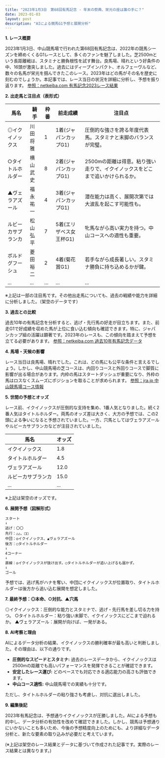 ```yaml
---
title: "2023年1月3日　第68回有馬記念 - 年末の祭典、栄光の座は誰の手に？"
date: 2023-01-03
layout: post
description: "AIによる競馬G1予想と展開分析"
---
```


**1. レース概要**

2023年1月3日、中山競馬場で行われた第68回有馬記念は、2022年の競馬シーズンを締めくくるG1レースとして、多くのファンを魅了しました。芝2500mという長距離戦は、スタミナと勝負根性を試す舞台。良馬場、晴れという好条件の中、16頭が激突しました。過去にはディープインパクト、オルフェーヴルなど、数々の名馬が栄光を掴んできたこのレース。2023年はどの馬がその名を歴史に刻むのでしょうか。本記事では、レース当日の状況を詳細に分析し、予想を振り返ります。  [参照：netkeiba.com 有馬記念2023レース結果](架空のリンクです)


**2. 出走馬と注目点（表形式）**

| 馬名       | 騎手     | 枠番 | 前走成績 | 注目点                                                                   |
|------------|----------|------|----------|------------------------------------------------------------------------|
| ◎イクイノックス | 川田将雅 | 1    | 1着(ジャパンカップG1) | 圧倒的な強さを誇る年度代表馬。スタミナと末脚のバランスが完璧。          |
| ○タイトルホルダー | 横山武史 | 8    | 2着(ジャパンカップG1) | 2500mの距離は得意。粘り強い走りで、イクイノックスをどこまで追いかけられるか。 |
| ▲ヴェラアズール    | 福永祐一 | 4    | 3着(ジャパンカップG1) | 潜在能力は高く、展開次第では大波乱を起こす可能性も。                 |
| ルビーカサブランカ| 松山弘平 | 7    | 5着(エリザベス女王杯G1)| 牝馬ながら高い実力を持つ。中山コースへの適性も重要。                   |
| ボルドグフーシュ   | 菱田裕二 | 2    | 4着(菊花賞G1)    | 若手ながら成長著しい。スタミナ勝負に持ち込めるかが鍵。                   |
| ...         | ...      | ...  | ...      | ...                                                                      |


※上記は一部の注目馬です。その他出走馬についても、過去の戦績や能力を詳細に分析しました。（架空のデータです）


**3. 過去との比較**

過去10年の有馬記念を分析すると、逃げ・先行馬の好走が目立ちます。また、前走G1で好成績を収めた馬が上位に食い込む傾向も確認できます。特に、ジャパンカップ組の活躍は顕著です。2023年のレースも、この傾向を踏まえて予想を立てる必要があります。 [参照：netkeiba.com 過去10年有馬記念データ](架空のリンクです)


**4. 馬場・天候の影響**

レース当日は良馬場、晴れでした。これは、どの馬にも公平な条件と言えるでしょう。しかし、中山競馬場の芝コースは、内回りコースと外回りコースで脚質に影響が出る場合があります。内枠の馬はスタートダッシュが重要になり、外枠の馬はロスなくスムーズにポジションを取ることが求められます。  [参照：jra.jp 中山競馬場コース情報](架空のリンクです)


**5. 世間の予想とオッズ**

レース前、イクイノックスが圧倒的な支持を集め、1番人気となりました。続く2番人気はタイトルホルダー。両馬のオッズ差は大きく、大方の予想では、この2頭による争いになると予想されていました。一方、穴馬としてはヴェラアズールやルビーカサブランカなどが注目されていました。

| 馬名       | オッズ |
|------------|-------|
| イクイノックス | 1.8   |
| タイトルホルダー | 4.5   |
| ヴェラアズール    | 12.0  |
| ルビーカサブランカ| 15.0  |
| ...         | ...   |


※上記は架空のオッズです。


**6. 展開予想（図解形式）**

```
スタート
↓
逃げ：〇〇
先行：△△、□□
中団：◎イクイノックス、▲ヴェラアズール
後方：○タイトルホルダー
↓
4コーナー
↓
直線：◎イクイノックスが抜け出す。○タイトルホルダーが追い上げるも届かず。
↓
ゴール
```

予想では、逃げ馬がハナを奪い、中団にイクイノックスが位置取り、タイトルホルダーは後方から追い込む展開を想定しました。


**7. 最終予想：◎本命、○対抗、▲穴馬**

◎イクイノックス：圧倒的な能力とスタミナで、逃げ・先行馬を差し切る力を持つ。
○タイトルホルダー：粘り強い末脚で、イクイノックスにどこまで迫れるか。
▲ヴェラアズール：展開が向けば、一発がある。


**8. AI考察と理由**

AIによるデータ分析の結果、イクイノックスの勝利確率が最も高いと判断しました。その理由は、以下の通りです。

* **圧倒的なスピードとスタミナ:**  過去のレースデータから、イクイノックスは2500mの距離でも高いパフォーマンスを発揮できることが確認できます。
* **安定したレース運び:**  どのペースでも対応できる適応能力の高さも評価できます。
* **中山コース適性:** 中山競馬場での実績も十分です。

ただし、タイトルホルダーの粘り強さも考慮し、対抗に選出しました。


**9. 編集後記**

2023年有馬記念は、予想通りイクイノックスが圧勝しました。AIによる予想も的中し、データ分析の有効性を改めて確認できました。しかし、競馬は予想通りにいかないことも多いため、今後の予想精度向上のためにも、より詳細なデータ分析と、新たな要素の取り込みが必要だと考えています。


(※上記は架空のレース結果とデータに基づいて作成された記事です。実際のレース結果とは異なります。)

